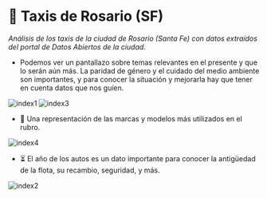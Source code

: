 # 🚖 Taxis de Rosario (SF)
_Análisis de los taxis de la ciudad de Rosario (Santa Fe) con datos extraídos del portal de Datos Abiertos de la ciudad._

* Podemos ver un pantallazo sobre temas relevantes en el presente y que lo serán aún más. La paridad de género y el cuidado del medio ambiente son importantes, y para conocer la situación y mejorarla hay que tener en cuenta datos que nos guíen. 

![index1](https://user-images.githubusercontent.com/113639622/199890209-64b35c9d-a0c7-477d-9856-436432d424f3.png)
![index3](https://user-images.githubusercontent.com/113639622/199890228-4f8f3f85-2245-45be-b6c3-d6154161f8ab.png)

* 🚕 Una representación de las marcas y modelos más utilizados en el rubro.  

![index4](https://user-images.githubusercontent.com/113639622/199890261-1cc5b5a4-6a19-4060-b51d-77d8bd2570bb.png)

* ⏳ El año de los autos es un dato importante para conocer la antigüedad de la flota, su recambio, seguridad, y más. 

![index2](https://user-images.githubusercontent.com/113639622/199890263-d1fc12c9-b68e-410d-9b51-2e4f05f236aa.png)
